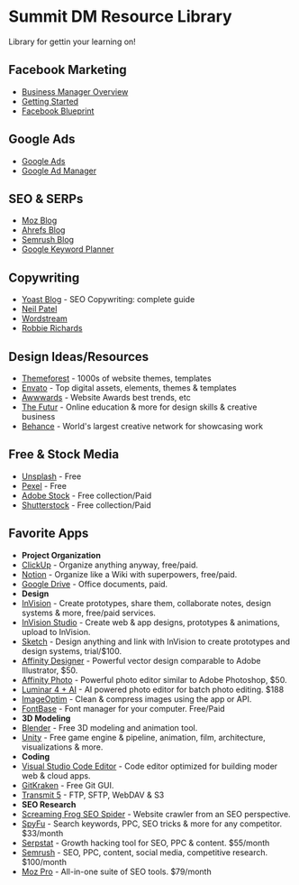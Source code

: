 # Summit DM Resource Library
Library for gettin your learning on!

## Facebook Marketing
- [Business Manager Overview](https://business.facebook.com/)
- [Getting Started](https://www.facebook.com/business/learn/how-business-manager-works/guide)
- [Facebook Blueprint](https://www.facebook.com/business/learn)

## Google Ads
- [Google Ads](https://ads.google.com/home/)
- [Google Ad Manager](https://admanager.google.com/home/)

## SEO & SERPs
- [Moz Blog](https://moz.com/blog)
- [Ahrefs Blog](https://ahrefs.com/blog/)
- [Semrush Blog](https://www.semrush.com/blog/category/seo/)
- [Google Keyword Planner](https://ads.google.com/home/tools/keyword-planner/)

## Copywriting
- [Yoast Blog](https://yoast.com/complete-guide-seo-copywriting/) - SEO Copywriting: complete guide
- [Neil Patel](https://neilpatel.com/blog/seo-copywriting-how-to-write-content-for-people-and-optimize-for-google-2/)
- [Wordstream](https://www.wordstream.com/blog/ws/2019/12/03/seo-copywriting)
- [Robbie Richards](https://www.robbierichards.com/seo/seo-copywriting/)

## Design Ideas/Resources
- [Themeforest](https://themeforest.net/) - 1000s of website themes, templates
- [Envato](https://envato.com/) - Top digital assets, elements, themes & templates
- [Awwwards](https://www.awwwards.com/) - Website Awards best trends, etc
- [The Futur](https://thefutur.com/) - Online education & more for design skills & creative business
- [Behance](https://www.behance.net/) - World's largest creative network for showcasing work

## Free & Stock Media
- [Unsplash](https://unsplash.com/images/stock) - Free
- [Pexel](https://www.pexels.com/) - Free
- [Adobe Stock](https://stock.adobe.com/) - Free collection/Paid
- [Shutterstock](https://www.shutterstock.com/photos) - Free collection/Paid

## Favorite Apps
- **Project Organization**
- [ClickUp](https://clickup.com/) - Organize anything anyway, free/paid.
- [Notion](https://www.notion.so/) - Organize like a Wiki with superpowers, free/paid.
- [Google Drive](https://drive.google.com/) - Office documents, paid.
- **Design**
- [InVision](https://www.invisionapp.com/) - Create prototypes, share them, collaborate notes, design systems & more, free/paid services.
- [InVision Studio](https://www.invisionapp.com/studio) - Create web & app designs, prototypes & animations, upload to InVision.
- [Sketch](https://www.sketch.com/) - Design anything and link with InVision to create prototypes and design systems, trial/$100.
- [Affinity Designer](https://affinity.serif.com/en-us/designer/) - Powerful vector design comparable to Adobe Illustrator, $50.
- [Affinity Photo](https://affinity.serif.com/en-us/photo/) - Powerful photo editor similar to Adobe Photoshop, $50.
- [Luminar 4 + AI](https://skylum.com/luminar) - AI powered photo editor for batch photo editing. $188
- [ImageOptim](https://imageoptim.com/) - Clean & compress images using the app or API.
- [FontBase](https://fontba.se/) - Font manager for your computer. Free/Paid
- **3D Modeling**
- [Blender](https://www.blender.org/) - Free 3D modeling and animation tool.
- [Unity](https://unity.com/) - Free game engine & pipeline, animation, film, architecture, visualizations & more.
- **Coding**
- [Visual Studio Code Editor](https://code.visualstudio.com/) - Code editor optimized for building moder web & cloud apps.
- [GitKraken](https://www.gitkraken.com/) - Free Git GUI.
- [Transmit 5](https://panic.com/transmit/) - FTP, SFTP, WebDAV & S3
- **SEO Research**
- [Screaming Frog SEO Spider](https://www.screamingfrog.co.uk/seo-spider/) - Website crawler from an SEO perspective.
- [SpyFu](https://www.spyfu.com/) - Search keywords, PPC, SEO tricks & more for any competitor. $33/month
- [Serpstat](https://serpstat.com/) - Growth hacking tool for SEO, PPC & content. $55/month
- [Semrush](https://www.semrush.com/) - SEO, PPC, content, social media, competitive research. $100/month
- [Moz Pro](https://moz.com/products/pro) - All-in-one suite of SEO tools. $79/month
